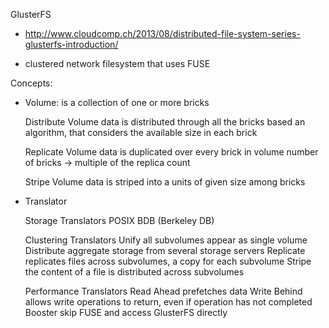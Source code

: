 GlusterFS
  - http://www.cloudcomp.ch/2013/08/distributed-file-system-series-glusterfs-introduction/

  - clustered network filesystem that uses FUSE


Concepts:
  - Volume: is a collection of one or more bricks

    Distribute Volume
      data is distributed through all the bricks
      based an algorithm, that considers the available size in each brick

    Replicate Volume
      data is duplicated over every brick in volume
      number of bricks -> multiple of the replica count

    Stripe Volume
      data is striped into a units of given size among bricks


  - Translator

    Storage Translators
      POSIX
      BDB (Berkeley DB)

    Clustering Translators
      Unify
        all subvolumes appear as single volume
      Distribute
        aggregate storage from several storage servers
      Replicate
        replicates files across subvolumes, a copy for each subvolume
      Stripe
        the content of a file is distributed across subvolumes

    Performance Translators
      Read Ahead
        prefetches data
      Write Behind
        allows write operations to return, even if operation has not completed
      Booster
        skip FUSE and access GlusterFS directly


